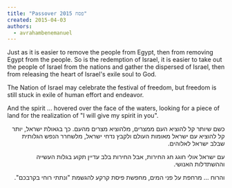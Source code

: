 ```yaml
---
title: "Passover 2015 פסח"
created: 2015-04-03
authors: 
  - avrahambenemanuel
---
```


Just as it is easier to remove the people from Egypt, then from removing Egypt from the people. So is the redemption of Israel, it is easier to take out the people of Israel from the nations and gather the dispersed of Israel, then from releasing the heart of Israel's exile soul to God.

The Nation of Israel may celebrate the festival of freedom, but freedom is still stuck in exile of human effort and endeavor.

And the spirit ... hovered over the face of the waters, looking for a piece of land for the realization of "I will give my spirit in you".
<div dir="rtl">
כשם שיותר קל להוציא העם ממצרים, מלהוציא מצרים מהעם. כך בגאולת ישראל, יותר קל להוציא עם ישראל מאומות העולם ולקבץ נדחי ישראל, מלשחרר הנפש הגלותית שבלב ישראל לאלוהים.

עם ישראל אולי חוגג חג החירות, אבל החירות בלב עדיין תקוע בגלות העשייה וההשתדלות האנושי.

והרוח ... מרחפת על פני המים, מחפשת פיסת קרקע להגשמת "ונתתי רוחי בקרבכם".
</div>